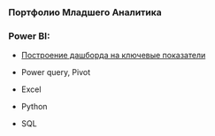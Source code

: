 ### Портфолио Младшего Аналитика


### Power BI:
- [Построение дашборда на ключевые показатели](https://github.com/trsvas/portfolio/tree/main/powerBI)

- Power query, Pivot

  
- Excel
- Python
- SQL 


